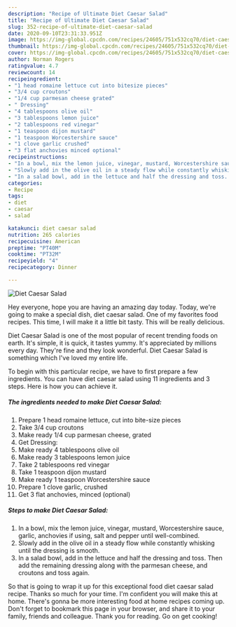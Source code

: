 ```yaml
---
description: "Recipe of Ultimate Diet Caesar Salad"
title: "Recipe of Ultimate Diet Caesar Salad"
slug: 352-recipe-of-ultimate-diet-caesar-salad
date: 2020-09-10T23:31:33.951Z
image: https://img-global.cpcdn.com/recipes/24605/751x532cq70/diet-caesar-salad-recipe-main-photo.jpg
thumbnail: https://img-global.cpcdn.com/recipes/24605/751x532cq70/diet-caesar-salad-recipe-main-photo.jpg
cover: https://img-global.cpcdn.com/recipes/24605/751x532cq70/diet-caesar-salad-recipe-main-photo.jpg
author: Norman Rogers
ratingvalue: 4.7
reviewcount: 14
recipeingredient:
- "1 head romaine lettuce cut into bitesize pieces"
- "3/4 cup croutons"
- "1/4 cup parmesan cheese grated"
- " Dressing"
- "4 tablespoons olive oil"
- "3 tablespoons lemon juice"
- "2 tablespoons red vinegar"
- "1 teaspoon dijon mustard"
- "1 teaspoon Worcestershire sauce"
- "1 clove garlic crushed"
- "3 flat anchovies minced optional"
recipeinstructions:
- "In a bowl, mix the lemon juice, vinegar, mustard, Worcestershire sauce, garlic, anchovies if using, salt and pepper until well-combined."
- "Slowly add in the olive oil in a steady flow while constantly whisking until the dressing is smooth."
- "In a salad bowl, add in the lettuce and half the dressing and toss. Then add the remaining dressing along with the parmesan cheese, and croutons and toss again."
categories:
- Recipe
tags:
- diet
- caesar
- salad

katakunci: diet caesar salad 
nutrition: 265 calories
recipecuisine: American
preptime: "PT40M"
cooktime: "PT32M"
recipeyield: "4"
recipecategory: Dinner

---
```



![Diet Caesar Salad](https://img-global.cpcdn.com/recipes/24605/751x532cq70/diet-caesar-salad-recipe-main-photo.jpg)

Hey everyone, hope you are having an amazing day today. Today, we're going to make a special dish, diet caesar salad. One of my favorites food recipes. This time, I will make it a little bit tasty. This will be really delicious.

Diet Caesar Salad is one of the most popular of recent trending foods on earth. It's simple, it is quick, it tastes yummy. It's appreciated by millions every day. They're fine and they look wonderful. Diet Caesar Salad is something which I've loved my entire life.




To begin with this particular recipe, we have to first prepare a few ingredients. You can have diet caesar salad using 11 ingredients and 3 steps. Here is how you can achieve it.

<!--inarticleads1-->

##### The ingredients needed to make Diet Caesar Salad:

1. Prepare 1 head romaine lettuce, cut into bite-size pieces
1. Take 3/4 cup croutons
1. Make ready 1/4 cup parmesan cheese, grated
1. Get  Dressing:
1. Make ready 4 tablespoons olive oil
1. Make ready 3 tablespoons lemon juice
1. Take 2 tablespoons red vinegar
1. Take 1 teaspoon dijon mustard
1. Make ready 1 teaspoon Worcestershire sauce
1. Prepare 1 clove garlic, crushed
1. Get 3 flat anchovies, minced (optional)




<!--inarticleads2-->

##### Steps to make Diet Caesar Salad:

1. In a bowl, mix the lemon juice, vinegar, mustard, Worcestershire sauce, garlic, anchovies if using, salt and pepper until well-combined.
1. Slowly add in the olive oil in a steady flow while constantly whisking until the dressing is smooth.
1. In a salad bowl, add in the lettuce and half the dressing and toss. Then add the remaining dressing along with the parmesan cheese, and croutons and toss again.




So that is going to wrap it up for this exceptional food diet caesar salad recipe. Thanks so much for your time. I'm confident you will make this at home. There's gonna be more interesting food at home recipes coming up. Don't forget to bookmark this page in your browser, and share it to your family, friends and colleague. Thank you for reading. Go on get cooking!
